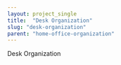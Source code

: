 ```yaml
---
layout: project_single
title:  "Desk Organization"
slug: "desk-organization"
parent: "home-office-organization"
---
```

Desk Organization